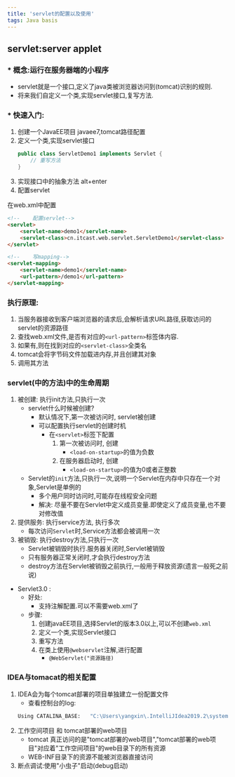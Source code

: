 ```yaml
---
title: 'servlet的配置以及使用'
tags: Java basis
---
```


## servlet:server applet
### * 概念:运行在服务器端的小程序
* servlet就是一个接口,定义了java类被浏览器访问到(tomcat)识别的规则.
* 将来我们自定义一个类,实现servlet接口,复写方法.

### * 快速入门:
1. 创建一个JavaEE项目
javaee7,tomcat路径配置
2. 定义一个类,实现servlet接口
    ```java
    public class ServletDemo1 implements Servlet {
        // 重写方法
    }
    ```
3. 实现接口中的抽象方法
alt+enter
4. 配置servlet

在web.xml中配置
```html
<!--    配置servlet-->
<servlet>
    <servlet-name>demo1</servlet-name>
    <servlet-class>cn.itcast.web.servlet.ServletDemo1</servlet-class>
</servlet>

<!--    写mapping-->
<servlet-mapping>
    <servlet-name>demo1</servlet-name>
    <url-pattern>/demo1</url-pattern>
</servlet-mapping>
```

### 执行原理:
1. 当服务器接收到客户端浏览器的请求后,会解析请求URL路径,获取访问的servlet的资源路径
2. 查找web.xml文件,是否有对应的`<url-pattern>`标签体内容.
3. 如果有,则在找到对应的`<servlet-class>`全类名
4. tomcat会将字节码文件加载进内存,并且创建其对象
5. 调用其方法

### servlet(中的方法)中的生命周期    
1. 被创建: 执行init方法,只执行一次
    * servlet什么时候被创建?
        * 默认情况下,第一次被访问时, servlet被创建
        * 可以配置执行servlet的创建时机
            * 在`<servlet>`标签下配置
                1. 第一次被访问时, 创建
                    * `<load-on-startup>`的值为负数
                2. 在服务器启动时, 创建
                    * `<load-on-startup>`的值为0或者正整数
    * Servlet的`init`方法,只执行一次,说明一个Servlet在内存中只存在一个对象,Servlet是单例的
        * 多个用户同时访问时,可能存在线程安全问题
        * 解决: 尽量不要在Servlet中定义成员变量.即使定义了成员变量,也不要对修改值
2. 提供服务: 执行service方法, 执行多次
    * 每次访问`Servlet`时,Service方法都会被调用一次
3. 被销毁: 执行destroy方法,只执行一次
    * Servlet被销毁时执行.服务器关闭时,Servlet被销毁
    * 只有服务器正常关闭时,才会执行destroy方法
    * destroy方法在Servlet被销毁之前执行,一般用于释放资源(遗言一般死之前说)

* Servlet3.0 :
    * 好处:
        * 支持注解配置.可以不需要web.xml了
    * 步骤:
        1. 创建javaEE项目,选择Servlet的版本3.0以上,可以不创建`web.xml`
        2. 定义一个类,实现Servlet接口
        3. 重写方法
        4. 在类上使用`@webservlet`注解,进行配置
            - `@WebServlet("资源路径)`

### IDEA与tomacat的相关配置
1. IDEA会为每个tomcat部署的项目单独建立一份配置文件
    * 查看控制台的log:
    ```cmd
    Using CATALINA_BASE:   "C:\Users\yangxin\.IntelliJIdea2019.2\system\tomcat\Tomcat_8_5_47_java_web_2"
    ```
2. 工作空间项目 和 tomcat部署的web项目    
    * tomcat 真正访问的是"tomcat部署的web项目","tomcat部署的web项目"对应着"工作空间项目"的web目录下的所有资源
    * WEB-INF目录下的资源不能被浏览器直接访问
3. 断点调试:使用"小虫子"启动(debug启动)
        